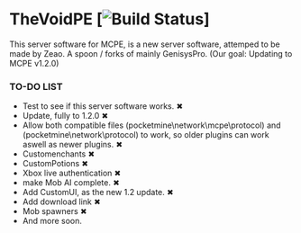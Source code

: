 # TheVoidPE [![Build Status](https://travis-ci.org/ZPlayzMCPE/TheVoidPE)]
This server software for MCPE, is a new server software, attemped to be made by Zeao. A spoon / forks of mainly GenisysPro. (Our goal: Updating to MCPE v1.2.0)



### TO-DO LIST

+ Test to see if this server software works. ✖
+ Update, fully to 1.2.0 ✖
+ Allow both compatible files (pocketmine\network\mcpe\protocol) and (pocketmine\network\protocol) to work, so older plugins can work aswell as newer plugins. ✖
+ Customenchants ✖
+ CustomPotions ✖
+ Xbox live authentication ✖
+ make Mob AI complete. ✖
+ Add CustomUI, as the new 1.2 update. ✖
+ Add download link ✖
+ Mob spawners ✖
+ And more soon.
